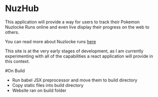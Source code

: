 # NuzHub
This application will provide a way for users to track their Pokemon Nuzlocke Runs online and even live display their progress on the web to others. 

You can read more about Nuzlocke runs [here](https://bulbapedia.bulbagarden.net/wiki/Nuzlocke_Challenge)

This site is at the very early stages of development, as I am currently experimenting with all of the capabilities a react application will provide in this context.

#On Build
- Run babel JSX preprocessor and move them to build directory
- Copy static files into build directory
- Website ran on build folder
